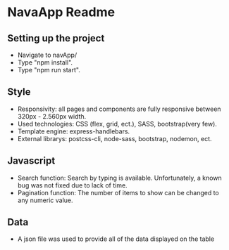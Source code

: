 # NavaApp Readme

## Setting up the project

- Navigate to navApp/
- Type "npm install".
- Type "npm run start".

## Style

- Responsivity: all pages and components are fully responsive between 320px - 2.560px width.
- Used technologies: CSS (flex, grid, ect.), SASS, bootstrap(very few).
- Template engine: express-handlebars.
- External librarys: postcss-cli, node-sass, bootstrap, nodemon, ect.

## Javascript

- Search function: Search by typing is available. Unfortunately, a known bug was not fixed due to lack of time.
- Pagination function: The number of items to show can be changed to any numeric value.

## Data

- A json file was used to provide all of the data displayed on the table
